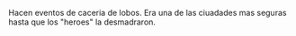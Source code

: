 Hacen eventos de caceria de lobos.
Era una de las ciuadades mas seguras hasta que los "heroes" la desmadraron.


